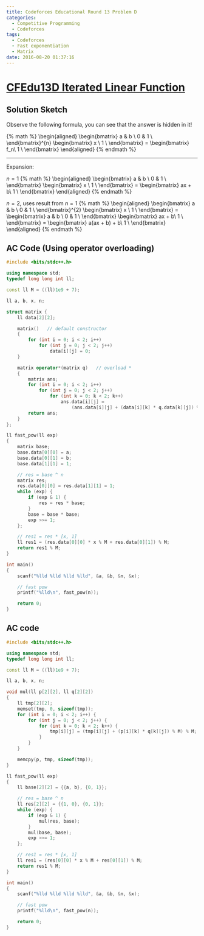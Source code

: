 ```yaml
---
title: Codeforces Educational Round 13 Problem D
categories:
  - Competitive Programming
  - Codeforces
tags:
  - Codeforces
  - Fast exponentiation
  - Matrix
date: 2016-08-20 01:37:16
---
```



# [CFEdu13D Iterated Linear Function](http://codeforces.com/contest/678/problem/D)

## Solution Sketch

Observe the following formula, you can see that the answer is hidden in it!

{% math %}
\begin{aligned}
        \begin{bmatrix}
        a & b \\
        0 & 1 \\
        \end{bmatrix}^{n}
        \begin{bmatrix}
        x \\
        1 \\
        \end{bmatrix}
        =
        \begin{bmatrix}
        f_n\\
        1 \\
        \end{bmatrix}
\end{aligned}
{% endmath %}

<!-- more -->

---

Expansion:

$n = 1$
{% math %}
\begin{aligned}
        \begin{bmatrix}
        a & b \\
        0 & 1 \\
        \end{bmatrix}
        \begin{bmatrix}
        x \\
        1 \\
        \end{bmatrix}
        =
        \begin{bmatrix}
        ax + b\\
        1 \\
        \end{bmatrix}
\end{aligned}
{% endmath %}

$n = 2$, uses result from $n = 1$
{% math %}
\begin{aligned}
        \begin{bmatrix}
        a & b \\
        0 & 1 \\
        \end{bmatrix}^{2}
        \begin{bmatrix}
        x \\
        1 \\
        \end{bmatrix}
        =
        \begin{bmatrix}
        a & b \\
        0 & 1 \\
        \end{bmatrix}
        \begin{bmatrix}
        ax + b\\
        1 \\
        \end{bmatrix}
        =
        \begin{bmatrix}
        a(ax + b) + b\\
        1 \\
        \end{bmatrix}
\end{aligned}
{% endmath %}

## AC Code (Using operator overloading)

```c++
#include <bits/stdc++.h>

using namespace std;
typedef long long int ll;

const ll M = ((ll)1e9 + 7);

ll a, b, x, n;

struct matrix {
    ll data[2][2];

    matrix()   // default constructor
    {
        for (int i = 0; i < 2; i++)
            for (int j = 0; j < 2; j++)
                data[i][j] = 0;
    }

    matrix operator*(matrix q)   // overload *
    {
        matrix ans;
        for (int i = 0; i < 2; i++)
            for (int j = 0; j < 2; j++)
                for (int k = 0; k < 2; k++)
                    ans.data[i][j] =
                        (ans.data[i][j] + (data[i][k] * q.data[k][j]) % M) % M;
        return ans;
    }
};

ll fast_pow(ll exp)
{
    matrix base;
    base.data[0][0] = a;
    base.data[0][1] = b;
    base.data[1][1] = 1;

    // res = base ^ n
    matrix res;
    res.data[0][0] = res.data[1][1] = 1;
    while (exp) {
        if (exp & 1) {
            res = res * base;
        }
        base = base * base;
        exp >>= 1;
    };

    // res1 = res * [x, 1]
    ll res1 = (res.data[0][0] * x % M + res.data[0][1]) % M;
    return res1 % M;
}

int main()
{
    scanf("%lld %lld %lld %lld", &a, &b, &n, &x);

    // fast pow
    printf("%lld\n", fast_pow(n));

    return 0;
}

```

## AC code

```c++
#include <bits/stdc++.h>

using namespace std;
typedef long long int ll;

const ll M = ((ll)1e9 + 7);

ll a, b, x, n;

void mul(ll p[2][2], ll q[2][2])
{
    ll tmp[2][2];
    memset(tmp, 0, sizeof(tmp));
    for (int i = 0; i < 2; i++) {
        for (int j = 0; j < 2; j++) {
            for (int k = 0; k < 2; k++) {
                tmp[i][j] = (tmp[i][j] + (p[i][k] * q[k][j]) % M) % M;
            }
        }
    }

    memcpy(p, tmp, sizeof(tmp));
}

ll fast_pow(ll exp)
{
    ll base[2][2] = {{a, b}, {0, 1}};

    // res = base ^ n
    ll res[2][2] = {{1, 0}, {0, 1}};
    while (exp) {
        if (exp & 1) {
            mul(res, base);
        }
        mul(base, base);
        exp >>= 1;
    };

    // res1 = res * [x, 1]
    ll res1 = (res[0][0] * x % M + res[0][1]) % M;
    return res1 % M;
}

int main()
{
    scanf("%lld %lld %lld %lld", &a, &b, &n, &x);

    // fast pow
    printf("%lld\n", fast_pow(n));

    return 0;
}

```
